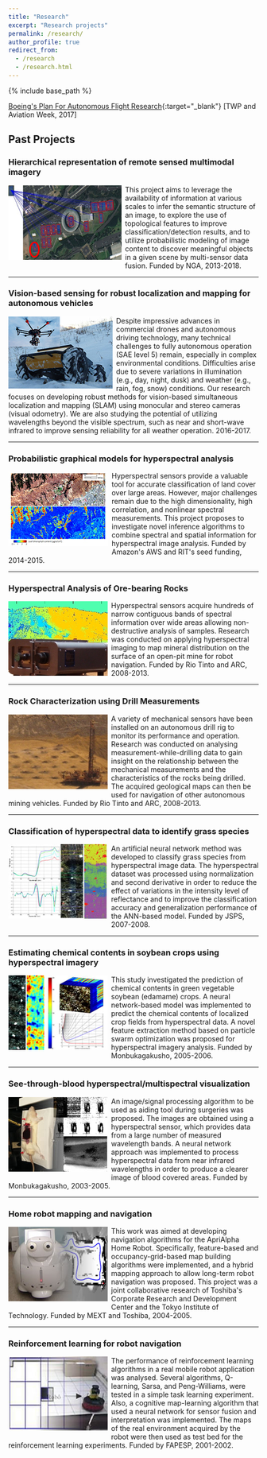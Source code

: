 ```yaml
---
title: "Research"
excerpt: "Research projects"
permalink: /research/
author_profile: true
redirect_from:
  - /research
  - /research.html
---
```


{% include base_path %}


[Boeing's Plan For Autonomous Flight Research](https://outline.com/uwKPhY){:target="_blank"} [TWP and Aviation Week, 2017]

## Past Projects

### Hierarchical representation of remote sensed multimodal imagery
<img style="float:left; margin: 0 0.5em .5em 0em;" src='/images/cproject02.png'>
This project aims to leverage the availability of information at various scales to infer the semantic structure of an image, to explore the use of topological features to improve classification/detection results, and to utilize probabilistic modeling of image content to discover meaningful objects in a given scene by multi-sensor data fusion. Funded by NGA, 2013-2018.

---
### Vision-based sensing for robust localization and mapping for autonomous vehicles

<img style="float:left; margin: 0 0.5em .5em 0em;" src='/images/cproject03.jpg'>
Despite impressive advances in commercial drones and autonomous driving technology, many technical challenges to fully autonomous operation (SAE level 5) remain, especially in complex environmental conditions. Difficulties arise due to severe variations in illumination (e.g., day, night, dusk) and weather (e.g., rain, fog, snow) conditions. Our research focuses on developing robust methods for vision-based simultaneous localization and mapping (SLAM) using monocular and stereo cameras (visual odometry). We are also studying the potential of utilizing wavelengths beyond the visible spectrum, such as near and short-wave infrared to improve sensing reliability for all weather operation. 2016-2017.

---
### Probabilistic graphical models for hyperspectral analysis
<img style="float:left; margin: 0 0.5em .5em 0em;" src='/images/cproject01.jpg'>
Hyperspectral sensors provide a valuable tool for accurate classification of land cover over large areas. However, major challenges remain due to the high dimensionality, high correlation, and nonlinear spectral measurements. This project proposes to investigate novel inference algorithms to combine spectral and spatial information for hyperspectral image analysis. Funded by Amazon's AWS  and RIT's seed funding, 2014-2015.

---
### Hyperspectral Analysis of Ore-bearing Rocks
<img style="float:left; margin: 0 0.5em .5em 0em;" src='/images/project_hs.jpg'>
Hyperspectral sensors acquire hundreds of narrow contiguous bands of spectral information over wide areas allowing non-destructive analysis of samples. Research was conducted on applying hyperspectral imaging to map mineral distribution on the surface of an open-pit mine for robot navigation. Funded by Rio Tinto and ARC, 2008-2013.

---
### Rock Characterization using Drill Measurements
<img style="float:left; margin: 0 0.5em .5em 0em;" src='/images/project_drill.jpg'>
A variety of mechanical sensors have been installed on an autonomous drill rig to monitor its performance and operation. Research was conducted on analysing measurement-while-drilling data to gain insight on the relationship between the mechanical measurements and the characteristics of the rocks being drilled. The acquired geological maps can then be used for navigation of other autonomous mining vehicles. Funded by Rio Tinto and ARC, 2008-2013.

---
### Classification of hyperspectral data to identify grass species
<img style="float:left; margin: 0 0.5em .5em 0em;" src='/images/pproject05.jpg'>
An  artificial neural network method was developed to classify grass species from  hyperspectral image data. The hyperspectral dataset was processed using  normalization and second derivative in order to reduce the effect of variations  in the intensity level of reflectance and to improve the classification  accuracy and generalization performance of the ANN-based model. Funded by JSPS, 2007-2008.

---
### Estimating chemical contents in soybean crops using hyperspectral imagery
<img style="float:left; margin: 0 0.5em .5em 0em;" src='/images/pproject04.jpg'>
This study investigated the prediction of chemical contents in green vegetable soybean (edamame) crops. A neural network-based model was implemented to predict the chemical contents of localized crop fields from   hyperspectral data. A novel feature extraction method based on particle swarm optimization was proposed for hyperspectral imagery analysis. Funded by Monbukagakusho, 2005-2006.

---
### See-through-blood  hyperspectral/multispectral visualization
<img style="float:left; margin: 0 0.5em .5em 0em;" src='/images/pproject03.jpg'>
An image/signal processing algorithm to be used as aiding   tool during  surgeries was proposed. The images are obtained using a hyperspectral   sensor, which provides data from a large number of measured wavelength bands. A   neural network approach was implemented to process hyperspectral data from near infrared wavelengths in order to produce a clearer image of blood covered areas. Funded by Monbukagakusho, 2003-2005.

---
### Home robot mapping and navigation
<img style="float:left; margin: 0 0.5em .5em 0em;" src='/images/pproject02.jpg'>
This work was aimed at developing navigation algorithms for the ApriAlpha Home Robot. Specifically, feature-based and occupancy-grid-based map building algorithms were implemented, and a hybrid mapping approach to allow long-term robot navigation was proposed. This project was a joint collaborative research of Toshiba's Corporate Research and Development Center and the Tokyo Institute of Technology. Funded by MEXT and Toshiba, 2004-2005.

---
### Reinforcement learning for robot navigation
<img style="float:left; margin: 0 0.5em .5em 0em;" src='/images/pproject01.jpg'>
The performance of reinforcement learning algorithms in a real mobile robot application was analysed. Several algorithms, Q-learning, Sarsa, and Peng-Williams, were tested in a simple task learning experiment. Also, a cognitive map-learning algorithm that used a neural network for sensor fusion and interpretation was implemented. The maps of the real environment acquired by the robot were then used as test bed for the reinforcement learning experiments. Funded by FAPESP, 2001-2002.
